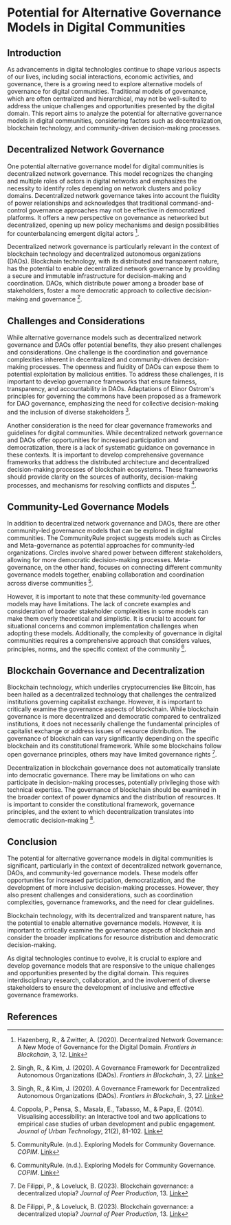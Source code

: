 # Potential for Alternative Governance Models in Digital Communities

## Introduction

As advancements in digital technologies continue to shape various aspects of our lives, including social interactions, economic activities, and governance, there is a growing need to explore alternative models of governance for digital communities. Traditional models of governance, which are often centralized and hierarchical, may not be well-suited to address the unique challenges and opportunities presented by the digital domain. This report aims to analyze the potential for alternative governance models in digital communities, considering factors such as decentralization, blockchain technology, and community-driven decision-making processes.

## Decentralized Network Governance

One potential alternative governance model for digital communities is decentralized network governance. This model recognizes the changing and multiple roles of actors in digital networks and emphasizes the necessity to identify roles depending on network clusters and policy domains. Decentralized network governance takes into account the fluidity of power relationships and acknowledges that traditional command-and-control governance approaches may not be effective in democratized platforms. It offers a new perspective on governance as networked but decentralized, opening up new policy mechanisms and design possibilities for counterbalancing emergent digital actors [^1^].

Decentralized network governance is particularly relevant in the context of blockchain technology and decentralized autonomous organizations (DAOs). Blockchain technology, with its distributed and transparent nature, has the potential to enable decentralized network governance by providing a secure and immutable infrastructure for decision-making and coordination. DAOs, which distribute power among a broader base of stakeholders, foster a more democratic approach to collective decision-making and governance [^2^].

## Challenges and Considerations

While alternative governance models such as decentralized network governance and DAOs offer potential benefits, they also present challenges and considerations. One challenge is the coordination and governance complexities inherent in decentralized and community-driven decision-making processes. The openness and fluidity of DAOs can expose them to potential exploitation by malicious entities. To address these challenges, it is important to develop governance frameworks that ensure fairness, transparency, and accountability in DAOs. Adaptations of Elinor Ostrom's principles for governing the commons have been proposed as a framework for DAO governance, emphasizing the need for collective decision-making and the inclusion of diverse stakeholders [^2^].

Another consideration is the need for clear governance frameworks and guidelines for digital communities. While decentralized network governance and DAOs offer opportunities for increased participation and democratization, there is a lack of systematic guidance on governance in these contexts. It is important to develop comprehensive governance frameworks that address the distributed architecture and decentralized decision-making processes of blockchain ecosystems. These frameworks should provide clarity on the sources of authority, decision-making processes, and mechanisms for resolving conflicts and disputes [^3^].

## Community-Led Governance Models

In addition to decentralized network governance and DAOs, there are other community-led governance models that can be explored in digital communities. The CommunityRule project suggests models such as Circles and Meta-governance as potential approaches for community-led organizations. Circles involve shared power between different stakeholders, allowing for more democratic decision-making processes. Meta-governance, on the other hand, focuses on connecting different community governance models together, enabling collaboration and coordination across diverse communities [^4^].

However, it is important to note that these community-led governance models may have limitations. The lack of concrete examples and consideration of broader stakeholder complexities in some models can make them overly theoretical and simplistic. It is crucial to account for situational concerns and common implementation challenges when adopting these models. Additionally, the complexity of governance in digital communities requires a comprehensive approach that considers values, principles, norms, and the specific context of the community [^4^].

## Blockchain Governance and Decentralization

Blockchain technology, which underlies cryptocurrencies like Bitcoin, has been hailed as a decentralized technology that challenges the centralized institutions governing capitalist exchange. However, it is important to critically examine the governance aspects of blockchain. While blockchain governance is more decentralized and democratic compared to centralized institutions, it does not necessarily challenge the fundamental principles of capitalist exchange or address issues of resource distribution. The governance of blockchain can vary significantly depending on the specific blockchain and its constitutional framework. While some blockchains follow open governance principles, others may have limited governance rights [^5^].

Decentralization in blockchain governance does not automatically translate into democratic governance. There may be limitations on who can participate in decision-making processes, potentially privileging those with technical expertise. The governance of blockchain should be examined in the broader context of power dynamics and the distribution of resources. It is important to consider the constitutional framework, governance principles, and the extent to which decentralization translates into democratic decision-making [^5^].

## Conclusion

The potential for alternative governance models in digital communities is significant, particularly in the context of decentralized network governance, DAOs, and community-led governance models. These models offer opportunities for increased participation, democratization, and the development of more inclusive decision-making processes. However, they also present challenges and considerations, such as coordination complexities, governance frameworks, and the need for clear guidelines.

Blockchain technology, with its decentralized and transparent nature, has the potential to enable alternative governance models. However, it is important to critically examine the governance aspects of blockchain and consider the broader implications for resource distribution and democratic decision-making.

As digital technologies continue to evolve, it is crucial to explore and develop governance models that are responsive to the unique challenges and opportunities presented by the digital domain. This requires interdisciplinary research, collaboration, and the involvement of diverse stakeholders to ensure the development of inclusive and effective governance frameworks.

## References

[^1^]: Hazenberg, R., & Zwitter, A. (2020). Decentralized Network Governance: A New Mode of Governance for the Digital Domain. *Frontiers in Blockchain*, 3, 12. [Link](https://www.frontiersin.org/articles/10.3389/fbloc.2020.00012/full)

[^2^]: Singh, R., & Kim, J. (2020). A Governance Framework for Decentralized Autonomous Organizations (DAOs). *Frontiers in Blockchain*, 3, 27. [Link](https://www.frontiersin.org/articles/10.3389/fbloc.2020.00027/full)

[^3^]: Coppola, P., Pensa, S., Masala, E., Tabasso, M., & Papa, E. (2014). Visualising accessibility: an Interactive tool and two applications to empirical case studies of urban development and public engagement. *Journal of Urban Technology*, 21(2), 81-102. [Link](https://www.tandfonline.com/doi/full/10.1080/10630732.2014.890879)

[^4^]: CommunityRule. (n.d.). Exploring Models for Community Governance. *COPIM*. [Link](https://copim.pubpub.org/pub/wp4-report-exploring-models-for-community-governance/release/1)

[^5^]: De Filippi, P., & Loveluck, B. (2023). Blockchain governance: a decentralized utopia? *Journal of Peer Production*, 13. [Link](https://www.tandfonline.com/doi/full/10.1080/25741292.2023.2247203)